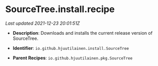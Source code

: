 # SourceTree.install.recipe

_Last updated 2021-12-23 20:01:51Z_

- **Description**: Downloads and installs the current release version of SourceTree.

- **Identifier**: `io.github.hjuutilainen.install.SourceTree`

- **Parent Recipes**: `io.github.hjuutilainen.pkg.SourceTree`
